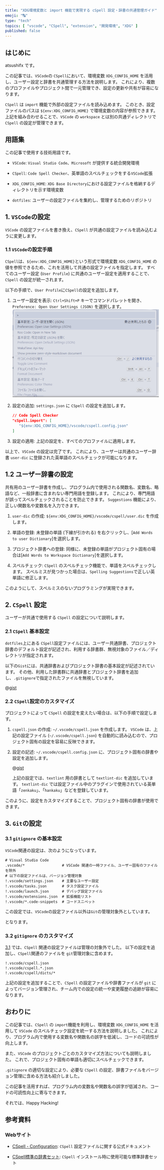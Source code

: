 ```yaml
---
title: "XDG環境変数と import 機能で実現する cSpell 設定・辞書の共通管理ガイド"
emoji: "🔠"
type: "tech"
topics: [ "vscode", "CSpell", "extension", "開発環境", "XDG" ]
published: false
---
```


## はじめに

atsushifx です。

この記事では、`VSCode`の `CSpell`において、環境変数 `XDG_CONFIG_HOME` を活用し、ユーザー設定と辞書を共通管理する方法を説明します。
これにより、複数のプロファイルやプロジェクト間で一元管理でき、設定の更新や共有が容易になります。

`CSpell` は `import` 機能で外部の設定ファイルを読み込めます。
このとき、設定ファイルのパスは `${env:XDG_CONFIG_HOME}` で環境変数の内容が参照できます。
上記を組み合わせることで、`VSCode` の `workspace` とは別の共通ディレクトリで `CSpell` の設定が管理できます。

## 用語集

この記事で使用する技術用語です。

- `VSCode`:
  `Visual Studio Code`、`Microsoft` が提供する統合開発環境

- `CSpell`:
  `Code Spell Checker`、英単語のスペルチェックをする`VSCode`拡張

- `XDG_CONFIG_HOME`:
  `XDG Base Directory`における設定ファイルを格納するディレクトリを示す環境変数

- `dotfiles`:
  ユーザーの設定ファイルを集約し、管理するためのリポジトリ

## 1. `VSCode`の設定

`VSCode` の設定ファイルを書き換え、`CSpell` が共通の設定ファイルを読み込むように変更します。

### 1.1 `VSCode`の設定手順

`CSpell`は、`${env:XDG_CONFIG_HOME}`という形式で環境変数 `XDG_CONFIG_HOME` の値を参照できるため、これを活用して共通の設定ファイルを指定します。
すべてのユーザー設定 (`User Profile`) に共通のユーザー設定を適用することで、`CSpell` の設定が統一されます。

以下の手順で、`User Profile`に`CSpell`の設定を追加します。

1. ユーザー設定を表示:
   `Ctrl+Shift+P` キーでコマンドパレットを開き、`Preference: Open User Settings (JSON)` を選択します。
   ![ユーザー設定 (JSON)](/images/articles/vscode-cspell/ss-vscode-user-settings.png)

2. 設定の追加:
   `settings.json` に `CSpell` の設定を追加します。

   ```json
   // Code Spell Checker
   "cSpell.import": [
      "${env:XDG_CONFIG_HOME}/vscode/cspell.config.json"
   ]
   ```

3. 設定の適用:
   上記の設定を、すべてのプロファイルに適用します。

以上で、`VSCode` の設定は完了です。
これにより、ユーザーは共通のユーザー辞書 `user-dic` に登録された英単語のスペルチェックが可能になります。

## 1.2 ユーザー辞書の設定

共有用のユーザー辞書を作成し、プログラム内で使用される関数名、変数名、略語など、一般辞書に含まれない専門用語を登録します。
これにより、専門用語が誤ってスペルチェックされることを防止できます。
`Suggestions` 機能により、正しい関数名や変数名を入力できます。

1. `user-dic` の作成:
   `${env:XDG_CONFIG_HOME}/vscode/cspell/user.dic` を作成します。

2. 単語の登録:
   未登録の単語 (下線が引かれる) を右クリックし、[`Add Words to user Dictionary`]を選択します。

3. プロジェクト辞書への登録:
   同様に、未登録の単語がプロジェクト固有の場合は[`Add Words to Workspace Dictionary`]を選択します。

4. スペルチェック:
   `CSpell` のスペルチェック機能で、単語をスペルチェックします。
   スペルミスが見つかった場合は、`Spelling Suggestions`で正しい英単語に修正します。

このようにして、スペルミスのないプログラミングが実現できます。

## 2. `CSpell` 設定

ユーザーが共通で使用する `CSpell` の設定について説明します。

### 2.1 `CSpell` 基本設定

`dotfiles`上にある `CSpell`設定ファイルには、ユーザー共通辞書、プロジェクト辞書のデフォルト設定が記述され、利用する辞書群、無視対象のファイル／ディレクトリが指定されます。

以下の`Gist`には、共通辞書およびプロジェクト辞書の基本設定が記述されています。
その他、利用した辞書群に共通辞書とプロジェクト辞書を追加し、`.gitignore`で指定されたファイルを無視しています。

@[gist](https://gist.github.com/atsushifx/eca0cf91141b70f72bb6aa6802359aee?file=cspell.config.json)

### 2.2 `CSpell`設定のカスタマイズ

プロジェクトによって `CSpell` の設定を変えたい場合は、以下の手順で設定します。

1. `cspell.json` の作成:
   `~/.vscode/cspell.json` を作成します。
   `VSCode` は、上記の設定ファイル (`~/.vscode/cspell.json`) を自動的に読み込むので、プロジェクト固有の設定を容易に反映できます。

2. 設定の記述:
   `~/.vscode/cspell.config.json` に、プロジェクト固有の辞書や設定を追加します。

   @[gist](https://gist.github.com/atsushifx/eca0cf91141b70f72bb6aa6802359aee?file=cspell.json)

   上記の設定では、`textlint` 用の辞書として `textlint-dic` を追加しています。
   `textlint-dic` では設定ファイル中のプラグインで使用されている英単語「`zenkaku`」、「`hankaku`」などを登録しています。

このように、設定をカスタマイズすることで、プロジェクト固有の辞書が使用できます。

## 3. `Git`の設定

### 3.1 `gitignore` の基本設定

`VSCode`関連の設定は、次のようになっています。

```gitignore
# Visual Studio Code
.vscode/*                 # VSCode 関連の一時ファイル、ユーザー固有のファイルを除外
# 以下の設定ファイルは、バージョン管理対象
!.vscode/settings.json    # 主要なユーザー設定
!.vscode/tasks.json       # タスク設定ファイル
!.vscode/launch.json      # デバッグ設定ファイル
!.vscode/extensions.json  # 拡張機能リスト
!.vscode/*.code-snippets  # コードスニペット
```

この設定では、`VSCode`の設定ファイル以外は`Git`の管理対象外としています。

となります。

### 3.2 `gitignore` のカスタマイズ

[3.1](#31-gitignore-の基本設定) では、`CSpell` 関連の設定ファイルは管理の対象外でした。
以下の設定を追加し、`CSpell`関連のファイルを `git`管理対象に含めます。

```gitignore
!.vscode/cspell.json
!.vscode/cspell.*.json
!.vscode/cspell/dicts/*
```

上記の設定を追加することで、`CSpell` の設定ファイルや辞書ファイルが `git` によってバージョン管理され、チーム内での設定の統一や変更履歴の追跡が容易になります。

## おわりに

この記事では、`CSpell` の `import`機能を利用し、環境変数 `XDG_CONFIG_HOME` を活用して `VSCode` のスペルチェック設定を統一する方法を説明しました。
これにより、プログラム内で使用する変数名や関数名の誤字を低減し、コードの可読性が向上します。

また、`VSCode` のプロジェクトごとのカスタマイズ方法についても説明しました。
これで、プロジェクト固有の単語も適切にスペルチェックできます。

`.gitignore` の適切な設定により、必要な `CSpell` の設定、辞書ファイルをバージョン管理に含める方法も紹介しました。

この記事を活用すれば、プログラム内の変数名や関数名の誤字が低減され、コードの可読性向上に寄与できます。

それでは、Happy Hacking!

## 参考資料

### Webサイト

- [CSpell - Configuration](https://cspell.org/configuration/):
  `CSpell` 設定ファイルに関する公式ドキュメント

- [CSpell標準の辞書セット](https://github.com/streetsidesoftware/cspell-dicts):
  `CSpell` インストール時に使用可能な標準辞書セット
